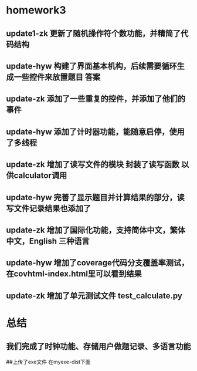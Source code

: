 # homework3
## update1-zk 更新了随机操作符个数功能，并精简了代码结构
## update-hyw 构建了界面基本机构，后续需要循环生成一些控件来放置题目 答案
## update-zk 添加了一些重复的控件，并添加了他们的事件
## update-hyw 添加了计时器功能，能随意启停，使用了多线程
## update-zk 增加了读写文件的模块 封装了读写函数 以供calculator调用
## update-hyw 完善了显示题目并计算结果的部分，读写文件记录结果也添加了
## update-zk 增加了国际化功能，支持简体中文，繁体中文，English 三种语言
## update-hyw 增加了coverage代码分支覆盖率测试，在covhtml-index.html里可以看到结果
## update-zk 增加了单元测试文件 test_calculate.py
# 总结
## 我们完成了时钟功能、存储用户做题记录、多语言功能

##上传了exe文件 在myexe-dist下面
